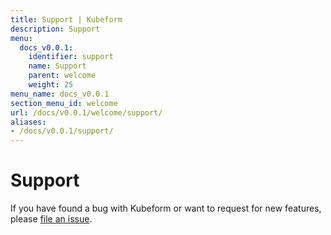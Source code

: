 ```yaml
---
title: Support | Kubeform
description: Support
menu:
  docs_v0.0.1:
    identifier: support
    name: Support
    parent: welcome
    weight: 25
menu_name: docs_v0.0.1
section_menu_id: welcome
url: /docs/v0.0.1/welcome/support/
aliases:
- /docs/v0.0.1/support/
---
```


# Support

If you have found a bug with Kubeform or want to request for new features, please [file an issue](https://github.com/kubeform/project/issues/new).
